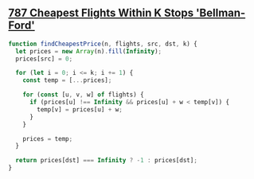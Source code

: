 ## [787 Cheapest Flights Within K Stops 'Bellman-Ford'](https://leetcode.com/problems/cheapest-flights-within-k-stops/description/)

<!-- notecardId: 1750761729385 -->

```js
function findCheapestPrice(n, flights, src, dst, k) {
  let prices = new Array(n).fill(Infinity);
  prices[src] = 0;

  for (let i = 0; i <= k; i += 1) {
    const temp = [...prices];

    for (const [u, v, w] of flights) {
      if (prices[u] !== Infinity && prices[u] + w < temp[v]) {
        temp[v] = prices[u] + w;
      }
    }

    prices = temp;
  }

  return prices[dst] === Infinity ? -1 : prices[dst];
}
```
